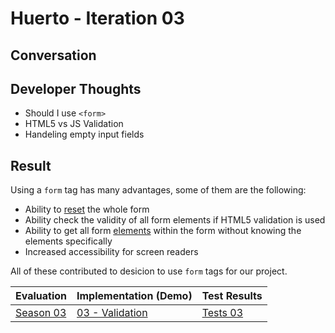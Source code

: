 # Huerto - Iteration 03

## Conversation

## Developer Thoughts

- Should I use `<form>`
- HTML5 vs JS Validation
- Handeling empty input fields

## Result

Using a `form` tag has many advantages, some of them are the following:

- Ability to [reset](https://developer.mozilla.org/en-US/docs/Web/API/HTMLFormElement/reset) the whole form
- Ability check the validity of all form elements if HTML5 validation is used
- Ability to get all form [elements](https://developer.mozilla.org/en-US/docs/Web/API/HTMLFormElement/elements) within the form without knowing the elements specifically
- Increased accessibility for screen readers

All of these contributed to desicion to use `form` tags for our project.

| Evaluation                     | Implementation (Demo)        | Test Results           |
| ------------------------------ | ---------------------------- | ---------------------- |
| [Season 03](../../research/03) | [03 - Validation](demo.html) | [Tests 03](tests.html) |
